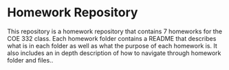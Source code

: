 # Homework Repository

This repository is a homework repository that contains 7 homeworks for the COE 332 class. Each homework folder contains a README that describes what is in each folder as well as what the purpose of each homework is. It also includes an in depth description of how to navigate through homework folder and files..
